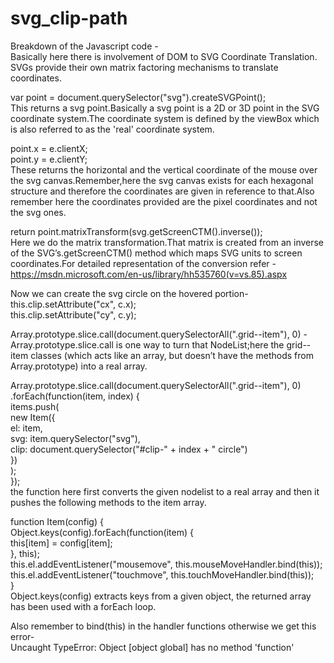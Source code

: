 # svg_clip-path
Breakdown of the Javascript code -<br/>
Basically here there is involvement of DOM to SVG Coordinate Translation. SVGs provide their own matrix factoring mechanisms to translate coordinates.

var point = document.querySelector("svg").createSVGPoint();<br/>
This returns a svg point.Basically a svg point is a 2D or 3D point in the SVG coordinate system.The coordinate system is defined by the viewBox which is also referred to as the 'real' coordinate system.

point.x = e.clientX;<br/>
point.y = e.clientY;<br/>
These returns the horizontal and the vertical coordinate of the mouse over the svg canvas.Remember,here the svg canvas exists for each hexagonal structure and therefore the coordinates are given in reference to that.Also remember here the coordinates provided are the pixel coordinates and not the svg ones.

return point.matrixTransform(svg.getScreenCTM().inverse());<br/>
Here we do the matrix transformation.That matrix is created from an inverse of the SVG’s.getScreenCTM() method which maps SVG units to screen coordinates.For detailed representation of the conversion refer -https://msdn.microsoft.com/en-us/library/hh535760(v=vs.85).aspx

Now we can create the svg circle on the hovered portion-<br/>
    this.clip.setAttribute("cx", c.x);<br/>
    this.clip.setAttribute("cy", c.y);<br/>
    
Array.prototype.slice.call(document.querySelectorAll(".grid--item"), 0) -<br/>
Array.prototype.slice.call is one way to turn that NodeList;here the grid--item classes (which acts like an array, but doesn’t have the methods from Array.prototype) into a real array.

Array.prototype.slice.call(document.querySelectorAll(".grid--item"), 0)<br/>
  .forEach(function(item, index) {<br/>
    items.push(<br/>
      new Item({<br/>
        el: item,<br/>
        svg: item.querySelector("svg"),<br/>
        clip: document.querySelector("#clip-" + index + " circle")<br/>
      })<br/>
    );<br/>
  });<br/>
  the function here first converts the given nodelist to a real array and then it pushes the following methods to the item array.
  
  function Item(config) {<br/>
  Object.keys(config).forEach(function(item) {<br/>
    this[item] = config[item];<br/>
  }, this);<br/>
  this.el.addEventListener("mousemove", this.mouseMoveHandler.bind(this));<br/>
  this.el.addEventListener("touchmove", this.touchMoveHandler.bind(this));<br/>
}<br/>
 Object.keys(config) extracts keys from a given object, the returned array has been used with a forEach loop.<br/>
 
 Also remember to bind(this) in the handler functions otherwise we get this error-<br/>
 Uncaught TypeError: Object [object global] has no method 'function'
